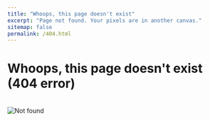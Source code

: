 ```yaml
---
title: "Whoops, this page doesn't exist"
excerpt: "Page not found. Your pixels are in another canvas."
sitemap: false
permalink: /404.html
---
```


<div class="text-center">
  <h1>Whoops, this page doesn't exist (404 error)</h1>
  <br/>

  <img src="{{ 'assets/images/vega.gif' | relative_url }}" alt="Not found" />
</div>
